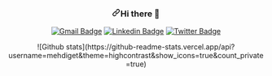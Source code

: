 <div align="center">
<h3><a id="user-content-hi-there-" class="anchor" aria-hidden="true" href="#hi-there-"><svg class="octicon octicon-link" viewBox="0 0 16 16" version="1.1" width="16" height="16" aria-hidden="true"><path fill-rule="evenodd" d="M7.775 3.275a.75.75 0 001.06 1.06l1.25-1.25a2 2 0 112.83 2.83l-2.5 2.5a2 2 0 01-2.83 0 .75.75 0 00-1.06 1.06 3.5 3.5 0 004.95 0l2.5-2.5a3.5 3.5 0 00-4.95-4.95l-1.25 1.25zm-4.69 9.64a2 2 0 010-2.83l2.5-2.5a2 2 0 012.83 0 .75.75 0 001.06-1.06 3.5 3.5 0 00-4.95 0l-2.5 2.5a3.5 3.5 0 004.95 4.95l1.25-1.25a.75.75 0 00-1.06-1.06l-1.25 1.25a2 2 0 01-2.83 0z"></path></svg></a>Hi there <g-emoji class="g-emoji" alias="wave" fallback-src="https://github.githubassets.com/images/icons/emoji/unicode/1f44b.png">👋</g-emoji></h3>
</div>

<div align="center">
<p><a href="mailto:mehdiacer2@gmail.com"><img src="https://camo.githubusercontent.com/d489d29b2e1a3611f8375374faab5f6bc9266b47f810bb6cfe2d7b014b9c9e3a/687474703a2f2f696d672e736869656c64732e696f2f62616467652f2d416269732e616264616c6c616840676d61696c2e636f6d2d77686974653f7374796c653d666c61742d737175617265266c6f676f3d476d61696c266c6f676f436f6c6f723d726564266c696e6b3d6d61696c746f3a416269732e616264616c6c616840676d61696c2e636f6d" alt="Gmail Badge" data-canonical-src="http://img.shields.io/badge/-Abis.abdallah@gmail.com-white?style=flat-square&amp;logo=Gmail&amp;logoColor=red&amp;link=mailto:Abis.abdallah@gmail.com" style="max-width:100%;"></a>
<a href="https://www.linkedin.com/in/Aboussabr/" rel="nofollow"><img src="https://camo.githubusercontent.com/565ba9e7478f4e0e74abec1b3309f278e7ab87bf2916a242966b11d1c01a3a11/687474703a2f2f696d672e736869656c64732e696f2f62616467652f2d436f6e6e6563745f776974685f416264616c6c61685f416269732d77686974653f7374796c653d666c61742d737175617265266c6f676f3d4c696e6b6564696e266c6f676f436f6c6f723d626c7565266c696e6b3d68747470733a2f2f7777772e6c696e6b6564696e2e636f6d2f696e2f616264616c6c61682d616269732f" alt="Linkedin Badge" data-canonical-src="http://img.shields.io/badge/-Connect_with_Abdallah_Abis-white?style=flat-square&amp;logo=Linkedin&amp;logoColor=blue&amp;link=https://www.linkedin.com/in/abdallah-abis/" style="max-width:100%;"></a>
<a href="https://twitter.com/mehdiget" rel="nofollow"><img src="https://camo.githubusercontent.com/3c414fc88a6668ecfd3835815f5e6cd3c08f2e3c9603e4446900e5f1a532a461/687474703a2f2f696d672e736869656c64732e696f2f62616467652f2d666f6c6c6f775f6d655f404465765f5f416269732d77686974653f7374796c653d666c61742d737175617265266c6f676f3d54776974746572266c6f676f436f6c6f723d626c7565266c696e6b3d68747470733a2f2f747769747465722e636f6d2f4465765f61626973" alt="Twitter Badge" data-canonical-src="http://img.shields.io/badge/-follow_me_@Dev__Abis-white?style=flat-square&amp;logo=Twitter&amp;logoColor=blue&amp;link=https://twitter.com/mehdigety" style="max-width:100%;"></a></p>
</div>
    <div align="center">
<p>
![Github stats](https://github-readme-stats.vercel.app/api?username=mehdiget&theme=highcontrast&show_icons=true&count_private=true)</p>
</div>
